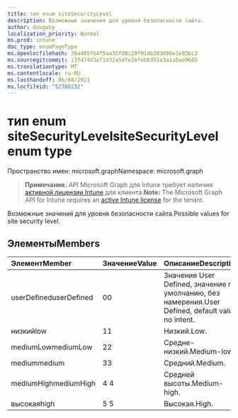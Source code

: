 ```yaml
---
title: тип enum siteSecurityLevel
description: Возможные значения для уровня безопасности сайта.
author: dougeby
localization_priority: Normal
ms.prod: intune
doc_type: enumPageType
ms.openlocfilehash: 38a405fb4f5aa35fd0c29f91db383d86e1e93bc2
ms.sourcegitcommit: 13f474d3e71d32a5dfe2efebb351e3a1a5aa9685
ms.translationtype: MT
ms.contentlocale: ru-RU
ms.lasthandoff: 06/04/2021
ms.locfileid: "52760232"
---
```

# <a name="sitesecuritylevel-enum-type"></a><span data-ttu-id="02be6-103">тип enum siteSecurityLevel</span><span class="sxs-lookup"><span data-stu-id="02be6-103">siteSecurityLevel enum type</span></span>

<span data-ttu-id="02be6-104">Пространство имен: microsoft.graph</span><span class="sxs-lookup"><span data-stu-id="02be6-104">Namespace: microsoft.graph</span></span>

> <span data-ttu-id="02be6-105">**Примечание.** API Microsoft Graph для Intune требует наличия [активной лицензии Intune](https://go.microsoft.com/fwlink/?linkid=839381) для клиента.</span><span class="sxs-lookup"><span data-stu-id="02be6-105">**Note:** The Microsoft Graph API for Intune requires an [active Intune license](https://go.microsoft.com/fwlink/?linkid=839381) for the tenant.</span></span>

<span data-ttu-id="02be6-106">Возможные значения для уровня безопасности сайта.</span><span class="sxs-lookup"><span data-stu-id="02be6-106">Possible values for site security level.</span></span>

## <a name="members"></a><span data-ttu-id="02be6-107">Элементы</span><span class="sxs-lookup"><span data-stu-id="02be6-107">Members</span></span>
|<span data-ttu-id="02be6-108">Элемент</span><span class="sxs-lookup"><span data-stu-id="02be6-108">Member</span></span>|<span data-ttu-id="02be6-109">Значение</span><span class="sxs-lookup"><span data-stu-id="02be6-109">Value</span></span>|<span data-ttu-id="02be6-110">Описание</span><span class="sxs-lookup"><span data-stu-id="02be6-110">Description</span></span>|
|:---|:---|:---|
|<span data-ttu-id="02be6-111">userDefined</span><span class="sxs-lookup"><span data-stu-id="02be6-111">userDefined</span></span>|<span data-ttu-id="02be6-112">0</span><span class="sxs-lookup"><span data-stu-id="02be6-112">0</span></span>|<span data-ttu-id="02be6-113">Значение User Defined, значение по умолчанию, без намерения.</span><span class="sxs-lookup"><span data-stu-id="02be6-113">User Defined, default value, no intent.</span></span>|
|<span data-ttu-id="02be6-114">низкий</span><span class="sxs-lookup"><span data-stu-id="02be6-114">low</span></span>|<span data-ttu-id="02be6-115">1</span><span class="sxs-lookup"><span data-stu-id="02be6-115">1</span></span>|<span data-ttu-id="02be6-116">Низкий.</span><span class="sxs-lookup"><span data-stu-id="02be6-116">Low.</span></span>|
|<span data-ttu-id="02be6-117">mediumLow</span><span class="sxs-lookup"><span data-stu-id="02be6-117">mediumLow</span></span>|<span data-ttu-id="02be6-118">2</span><span class="sxs-lookup"><span data-stu-id="02be6-118">2</span></span>|<span data-ttu-id="02be6-119">Средне-низкий.</span><span class="sxs-lookup"><span data-stu-id="02be6-119">Medium-low.</span></span>|
|<span data-ttu-id="02be6-120">medium</span><span class="sxs-lookup"><span data-stu-id="02be6-120">medium</span></span>|<span data-ttu-id="02be6-121">3</span><span class="sxs-lookup"><span data-stu-id="02be6-121">3</span></span>|<span data-ttu-id="02be6-122">Средний.</span><span class="sxs-lookup"><span data-stu-id="02be6-122">Medium.</span></span>|
|<span data-ttu-id="02be6-123">mediumHigh</span><span class="sxs-lookup"><span data-stu-id="02be6-123">mediumHigh</span></span>|<span data-ttu-id="02be6-124">4 </span><span class="sxs-lookup"><span data-stu-id="02be6-124">4</span></span>|<span data-ttu-id="02be6-125">Средней высоты.</span><span class="sxs-lookup"><span data-stu-id="02be6-125">Medium-high.</span></span>|
|<span data-ttu-id="02be6-126">высокая</span><span class="sxs-lookup"><span data-stu-id="02be6-126">high</span></span>|<span data-ttu-id="02be6-127">5 </span><span class="sxs-lookup"><span data-stu-id="02be6-127">5</span></span>|<span data-ttu-id="02be6-128">Высокая.</span><span class="sxs-lookup"><span data-stu-id="02be6-128">High.</span></span>|




